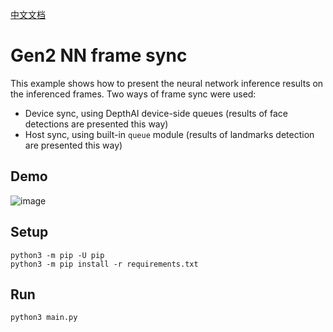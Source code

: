 [中文文档](README.zh-CN.md)

# Gen2 NN frame sync

This example shows how to present the neural network inference results on the inferenced frames.
Two ways of frame sync were used:
- Device sync, using DepthAI device-side queues (results of face detections are presented this way)
- Host sync, using built-in `queue` module  (results of landmarks detection are presented this way)

## Demo

![image](https://user-images.githubusercontent.com/5244214/104956823-36f31480-59cd-11eb-9568-64c0f0003dd0.gif)


## Setup

```
python3 -m pip -U pip
python3 -m pip install -r requirements.txt
```

## Run

```
python3 main.py
```